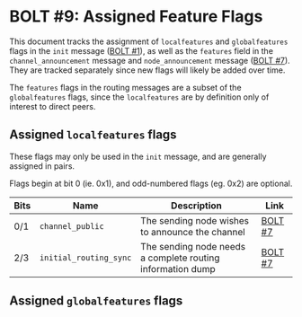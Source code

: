 # BOLT #9: Assigned Feature Flags

This document tracks the assignment of `localfeatures` and `globalfeatures` flags in the `init` message ([BOLT #1](01-messaging.md)), as well as the `features` field in the `channel_announcement` message and `node_announcement` message ([BOLT #7](07-routing-gossip.md)).
They are tracked separately since new flags will likely be added over time.

The `features` flags in the routing messages are a subset of the `globalfeatures` flags, since the `localfeatures` are by definition only of interest to direct peers.

## Assigned `localfeatures` flags

These flags may only be used in the `init` message, and are generally assigned in pairs.

Flags begin at bit 0 (ie. 0x1), and odd-numbered flags (eg. 0x2) are optional.


| Bits | Name             |Description                                     | Link                                                                |
|------|------------------|------------------------------------------------|---------------------------------------------------------------------|
| 0/1  | `channel_public` | The sending node wishes to announce the channel | [BOLT #7](07-routing-gossip.md#the-announcement_signatures-message) |
| 2/3  | `initial_routing_sync` | The sending node needs a complete routing information dump | [BOLT #7](07-routing-gossip.md#initial-sync) |

## Assigned `globalfeatures` flags
